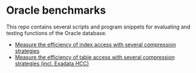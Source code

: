 # Oracle benchmarks
This repo contains several scripts and program snippets for evaluating and testing functions of the Oracle database.

* [Measure the efficiency of index access with several compression strategies](compression_index_access/README.md)
* [Measure the efficiency of table access with several compression strategies (incl. Exadata HCC)](compression_table_access/README.md)